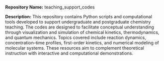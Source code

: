 **Repository Name:** teaching_support_codes

**Description:**
This repository contains Python scripts and computational tools developed to support undergraduate and postgraduate chemistry teaching. The codes are designed to facilitate conceptual understanding through visualization and simulation of chemical kinetics, thermodynamics, and quantum mechanics. Topics covered include reaction dynamics, concentration–time profiles, first-order kinetics, and numerical modeling of molecular systems. These resources aim to complement theoretical instruction with interactive and computational demonstrations.
